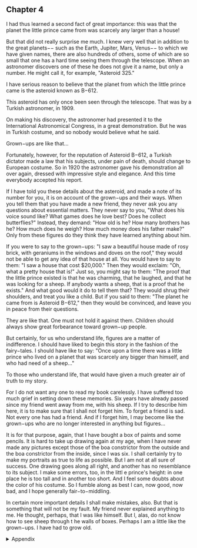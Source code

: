 ## Chapter 4


I had thus learned a second fact of great importance: this was that the planet the
little prince came from was scarcely any larger than a house!

But that did not really surprise me much. I knew very well that in addition to the
great planets−− such as the Earth, Jupiter, Mars, Venus−− to which we have given
names, there are also hundreds of others, some of which are so small that one has
a hard time seeing them through the telescope. When an astronomer discovers one
of these he does not give it a name, but only a number. He might call it, for
example, "Asteroid 325."

I have serious reason to believe that the planet from which the little prince came is
the asteroid known as B−612.

This asteroid has only once been seen through the telescope. That was by a
Turkish astronomer, in 1909.

On making his discovery, the astronomer had presented it to the International
Astronomical Congress, in a great demonstration. But he was in Turkish costume,
and so nobody would believe what he said.

Grown−ups are like that...

Fortunately, however, for the reputation of Asteroid B−612, a Turkish dictator
made a law that his subjects, under pain of death, should change to European
costume. So in 1920 the astronomer gave his demonstration all over again, dressed
with impressive style and elegance. And this time everybody accepted his report.

If I have told you these details about the asteroid, and made a note of its number
for you, it is on account of the grown−ups and their ways. When you tell them that
you have made a new friend, they never ask you any questions about essential
matters. They never say to you, "What does his voice sound like? What games
does he love best? Does he collect butterflies?" Instead, they demand: "How old is
he? How many brothers has he? How much does he weigh? How much money
does his father make?" Only from these figures do they think they have learned
anything about him.

If you were to say to the grown−ups: "I saw a beautiful house made of rosy brick,
with geraniums in the windows and doves on the roof," they would not be able to
get any idea of that house at all. You would have to say to them: "I saw a house
that cost $20,000." Then they would exclaim: "Oh, what a pretty house that is!"
Just so, you might say to them: "The proof that the little prince existed is that he
was charming, that he laughed, and that he was looking for a sheep. If anybody
wants a sheep, that is a proof that he exists." And what good would it do to tell
them that? They would shrug their shoulders, and treat you like a child. But if you
said to them: "The planet he came from is Asteroid B−612," then they would be
convinced, and leave you in peace from their questions.

They are like that. One must not hold it against them. Children should always
show great forbearance toward grown−up people.

But certainly, for us who understand life, figures are a matter of indifference. I
should have liked to begin this story in the fashion of the fairy−tales. I should
have like to say: "Once upon a time there was a little prince who lived on a planet
that was scarcely any bigger than himself, and who had need of a sheep..."

To those who understand life, that would have given a much greater air of truth to
my story.

For I do not want any one to read my book carelessly. I have suffered too much
grief in setting down these memories. Six years have already passed since my
friend went away from me, with his sheep. If I try to describe him here, it is to
make sure that I shall not forget him. To forget a friend is sad. Not every one has
had a friend. And if I forget him, I may become like the grown−ups who are no
longer interested in anything but figures...

It is for that purpose, again, that I have bought a box of paints and some pencils. It
is hard to take up drawing again at my age, when I have never made any pictures
except those of the boa constrictor from the outside and the boa constrictor from
the inside, since I was six. I shall certainly try to make my portraits as true to life
as possible. But I am not at all sure of success. One drawing goes along all right,
and another has no resemblance to its subject. I make some errors, too, in the littl e
prince's height: in one place he is too tall and in another too short. And I feel some
doubts about the color of his costume. So I fumble along as best I can, now good,
now bad, and I hope generally fair−to−middling.

In certain more important details I shall make mistakes, also. But that is something
that will not be my fault. My friend never explained anything to me. He thought,
perhaps, that I was like himself. But I, alas, do not know how to see sheep through
t he walls of boxes. Perhaps I am a little like the grown−ups. I have had to grow
old.


<details>
<summary>Appendix</summary>

<p>我能够确认的是，小王子居住的星球几乎和我们的房子一样大！</p>

</details>